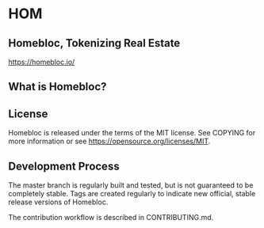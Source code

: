 # HOM
## Homebloc, Tokenizing Real Estate

https://homebloc.io/

## What is Homebloc? 


## License
Homebloc is released under the terms of the MIT license. See COPYING for more information or see https://opensource.org/licenses/MIT.

## Development Process
The master branch is regularly built and tested, but is not guaranteed to be completely stable. Tags are created regularly to indicate new official, stable release versions of Homebloc.

The contribution workflow is described in CONTRIBUTING.md.
